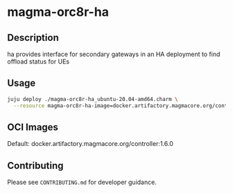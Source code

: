 # magma-orc8r-ha

## Description
ha provides interface for secondary gateways in an HA deployment to find offload status for UEs

## Usage

```bash
juju deploy ./magma-orc8r-ha_ubuntu-20.04-amd64.charm \
  --resource magma-orc8r-ha-image=docker.artifactory.magmacore.org/controller:1.6.0
```

## OCI Images

Default: docker.artifactory.magmacore.org/controller:1.6.0

## Contributing

Please see `CONTRIBUTING.md` for developer guidance.
